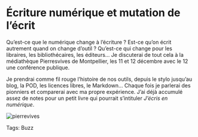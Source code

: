 # Écriture numérique et mutation de l’écrit

Qu’est-ce que le numérique change à l’écriture ? Est-ce qu’on écrit autrement quand on change d’outil ? Qu’est-ce qui change pour les libraires, les bibliothécaires, les éditeurs… Je discuterai de tout cela à la médiathèque Pierresvives de Montpellier, les 11 et 12 décembre avec le 12 une conférence publique.

Je prendrai comme fil rouge l’histoire de nos outils, depuis le stylo jusqu’au blog, la POD, les licences libres, le Markdown… Chaque fois je parlerai des pionniers et comparerai avec ma propre expérience. J’ai déjà accumulé assez de notes pour un petit livre qui pourrait s’intituler *J’écris en numérique*.

![pierrevives](http://blog.tcrouzet.comhttps://tcrouzet.com/images_tc/2014/11/pierrevives.jpg)



Tags: Buzz